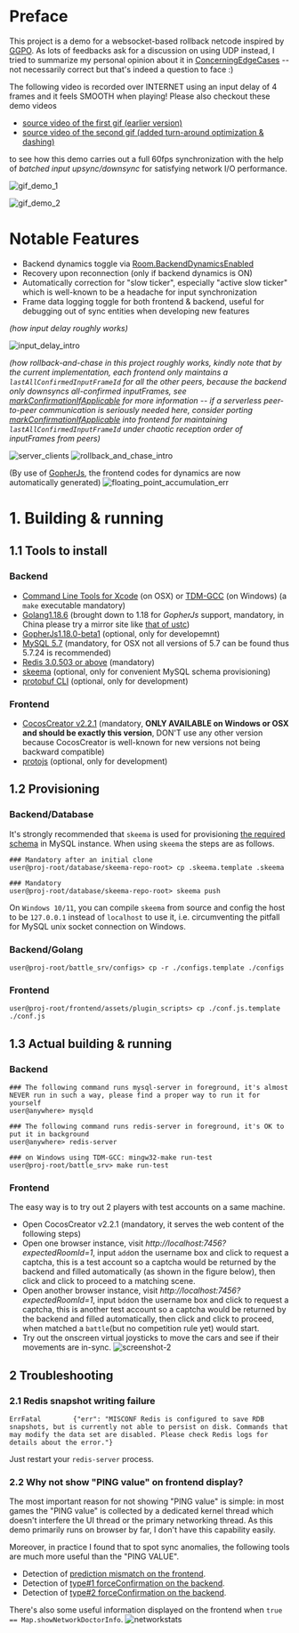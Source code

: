# Preface 

This project is a demo for a websocket-based rollback netcode inspired by [GGPO](https://github.com/pond3r/ggpo/blob/master/doc/README.md). As lots of feedbacks ask for a discussion on using UDP instead, I tried to summarize my personal opinion about it in [ConcerningEdgeCases](./ConcerningEdgeCases.md) -- not necessarily correct but that's indeed a question to face :)

The following video is recorded over INTERNET using an input delay of 4 frames and it feels SMOOTH when playing! Please also checkout these demo videos
- [source video of the first gif (earlier version)](https://pan.baidu.com/s/1ML6hNupaPHPJRd5rcTvQvw?pwd=8ruc) 
- [source video of the second gif (added turn-around optimization & dashing)](https://pan.baidu.com/s/1isMcLvxax4NNkDgitV_FDg?pwd=s1i6) 

to see how this demo carries out a full 60fps synchronization with the help of _batched input upsync/downsync_ for satisfying network I/O performance.

![gif_demo_1](./charts/internet_fireball_explosion_wallmove_spedup.gif)

![gif_demo_2](./charts/internet_dash_turnaround_cut_spedup.gif)

# Notable Features
- Backend dynamics toggle via [Room.BackendDynamicsEnabled](https://github.com/genxium/DelayNoMore/blob/v0.9.14/battle_srv/models/room.go#L786)
- Recovery upon reconnection (only if backend dynamics is ON)
- Automatically correction for "slow ticker", especially "active slow ticker" which is well-known to be a headache for input synchronization
- Frame data logging toggle for both frontend & backend, useful for debugging out of sync entities when developing new features

_(how input delay roughly works)_

![input_delay_intro](./charts/InputDelayIntro.jpg)

_(how rollback-and-chase in this project roughly works, kindly note that by the current implementation, each frontend only maintains a `lastAllConfirmedInputFrameId` for all the other peers, because the backend only downsyncs all-confirmed inputFrames, see [markConfirmationIfApplicable](https://github.com/genxium/DelayNoMore/blob/v0.9.14/battle_srv/models/room.go#L1085) for more information -- if a serverless peer-to-peer communication is seriously needed here, consider porting [markConfirmationIfApplicable](https://github.com/genxium/DelayNoMore/blob/v0.9.14/battle_srv/models/room.go#L1085) into frontend for maintaining `lastAllConfirmedInputFrameId` under chaotic reception order of inputFrames from peers)_

![server_clients](./charts/ServerClients.jpg)
![rollback_and_chase_intro](./charts/RollbackAndChase.jpg)

(By use of [GopherJs](https://github.com/gopherjs/gopherjs), the frontend codes for dynamics are now automatically generated)
![floating_point_accumulation_err](./charts/AvoidingFloatingPointAccumulationErr.jpg)

# 1. Building & running

## 1.1 Tools to install 
### Backend
- [Command Line Tools for Xcode](https://developer.apple.com/download/all/?q=command%20line%20tools) (on OSX) or [TDM-GCC](https://jmeubank.github.io/tdm-gcc/download/) (on Windows) (a `make` executable mandatory)
- [Golang1.18.6](https://golang.org/dl/) (brought down to 1.18 for _GopherJs_ support, mandatory, in China please try a mirror site like [that of ustc](https://mirrors.ustc.edu.cn/golang/))
- [GopherJs1.18.0-beta1](https://github.com/gopherjs/gopherjs/tree/v1.18.0-beta1) (optional, only for developemnt)
- [MySQL 5.7](https://dev.mysql.com/downloads/windows/installer/5.7.html) (mandatory, for OSX not all versions of 5.7 can be found thus 5.7.24 is recommended)
- [Redis 3.0.503 or above](https://redis.io/download/) (mandatory)
- [skeema](https://www.skeema.io/) (optional, only for convenient MySQL schema provisioning)
- [protobuf CLI](https://developers.google.com/protocol-buffers/docs/downloads) (optional, only for development)

### Frontend
- [CocosCreator v2.2.1](https://www.cocos.com/en/cocos-creator-2-2-1-released-with-performance-improvements) (mandatory, **ONLY AVAILABLE on Windows or OSX and should be exactly this version**, DON'T use any other version because CocosCreator is well-known for new versions not being backward compatible)
- [protojs](https://www.npmjs.com/package/protojs) (optional, only for development)

## 1.2 Provisioning
### Backend/Database
It's strongly recommended that `skeema` is used for provisioning [the required schema](https://github.com/genxium/DelayNoMore/tree/main/database/skeema-repo-root) in MySQL instance. When using `skeema` the steps are as follows.
```
### Mandatory after an initial clone
user@proj-root/database/skeema-repo-root> cp .skeema.template .skeema

### Mandatory
user@proj-root/database/skeema-repo-root> skeema push
```

On `Windows 10/11`, you can compile `skeema` from source and config the host to be `127.0.0.1` instead of `localhost` to use it, i.e. circumventing the pitfall for MySQL unix socket connection on Windows.

### Backend/Golang
```
user@proj-root/battle_srv/configs> cp -r ./configs.template ./configs
```

### Frontend
```
user@proj-root/frontend/assets/plugin_scripts> cp ./conf.js.template ./conf.js
```

## 1.3 Actual building & running
### Backend 
```
### The following command runs mysql-server in foreground, it's almost NEVER run in such a way, please find a proper way to run it for yourself
user@anywhere> mysqld

### The following command runs redis-server in foreground, it's OK to put it in background
user@anywhere> redis-server

### on Windows using TDM-GCC: mingw32-make run-test 
user@proj-root/battle_srv> make run-test
```

### Frontend
The easy way is to try out 2 players with test accounts on a same machine.
- Open CocosCreator v2.2.1 (mandatory, it serves the web content of the following steps)
- Open one browser instance, visit _http://localhost:7456?expectedRoomId=1_, input `add`on the username box and click to request a captcha, this is a test account so a captcha would be returned by the backend and filled automatically (as shown in the figure below), then click and click to proceed to a matching scene.
- Open another browser instance, visit _http://localhost:7456?expectedRoomId=1_, input `bdd`on the username box and click to request a captcha, this is another test account so a captcha would be returned by the backend and filled automatically, then click and click to proceed, when matched a `battle`(but no competition rule yet) would start.
- Try out the onscreen virtual joysticks to move the cars and see if their movements are in-sync.
![screenshot-2](./charts/screenshot-2.png)

## 2 Troubleshooting

### 2.1 Redis snapshot writing failure
```
ErrFatal        {"err": "MISCONF Redis is configured to save RDB snapshots, but is currently not able to persist on disk. Commands that may modify the data set are disabled. Please check Redis logs for details about the error."}
```

Just restart your `redis-server` process.

### 2.2 Why not show "PING value" on frontend display? 
The most important reason for not showing "PING value" is simple: in most games the "PING value" is collected by a dedicated kernel thread which doesn't interfere the UI thread or the primary networking thread. As this demo primarily runs on browser by far, I don't have this capability easily.

Moreover, in practice I found that to spot sync anomalies, the following tools are much more useful than the "PING VALUE".  
- Detection of [prediction mismatch on the frontend](https://github.com/genxium/DelayNoMore/blob/v0.9.19/frontend/assets/scripts/Map.js#L842).
- Detection of [type#1 forceConfirmation on the backend](https://github.com/genxium/DelayNoMore/blob/v0.9.19/battle_srv/models/room.go#L1246).
- Detection of [type#2 forceConfirmation on the backend](https://github.com/genxium/DelayNoMore/blob/v0.9.19/battle_srv/models/room.go#L1259).

There's also some useful information displayed on the frontend when `true == Map.showNetworkDoctorInfo`.
![networkstats](./charts/networkstats.png)